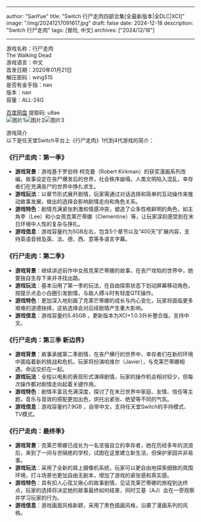 
---
author: "SanYue"
title: "Switch 行尸走肉四部合集[全最新版本|全DLC|XCI]"
image: "/img/20241217091617.jpg"
draft: false
date: 2024-12-18
description: "Switch 行尸走肉"
tags: [冒险, 中文]
archives: ["2024/12/18"]

---

游戏名称：行尸走肉   
The Walking Dead    
游戏语言：中文  
首发日期：2020年01月21日  
解压密码：wing515  
是否有金手指：nan  
版本：nan   
容量：ALL-24G

[百度网盘](https://pan.baidu.com/s/1YTCNQtMD33Pw0ejL_uJWuA) 提取码: u8ae  
![图片1](/img/14a24f.jpg)![图片2](/img/03ce69.jpg)![图片3](/img/732cee.jpg)  

游戏简介  
以下是任天堂Switch平台上《行尸走肉》1代到4代游戏的简介：

### 《行尸走肉：第一季》
- **游戏背景**：游戏基于罗伯特·柯克曼（Robert Kirkman）的获奖漫画系列改编，故事设定在丧尸爆发后的世界，社会秩序崩塌，人类文明陷入混乱，幸存者们在充满丧尸的世界中挣扎求生。
- **游戏玩法**：以章节形式展开剧情，玩家需通过对话选择和简单的互动操作来推动故事发展，做出的选择会影响剧情走向和角色关系。
- **游戏特色**：剧情充满紧张刺激和情感冲突，塑造了众多性格鲜明的角色，如主角李（Lee）和小女孩克莱芒蒂娜（Clementine）等，让玩家深刻感受到在末日环境中人性的复杂与挣扎。
- **游戏信息**：游戏容量约为5GB左右，包含5个章节以及“400天”扩展内容，支持英语音频及英、法、德、西、意等多语言字幕。

### 《行尸走肉：第二季》
- **游戏背景**：继续讲述前作中女孩克莱芒蒂娜的故事，在丧尸攻陷的世界中，她要独自生存下来并寻找出路。
- **游戏玩法**：基本沿用了第一季的玩法，在自由探索状态下划动屏幕移动角色，按提示点击小白圈引发剧情，与敌人搏斗时有轻度QTE操作。
- **游戏特色**：更加深入地刻画了克莱芒蒂娜的成长与内心变化，玩家将面临更多艰难的道德抉择，这些选择会对后续剧情产生重大影响。
- **游戏信息**：游戏容量约5.45GB ，更新版本为XCI+1.0.3升补整合版，支持中文。

### 《行尸走肉：第三季 新边界》
- **游戏背景**：故事承接第二季剧情，在丧尸横行的世界中，幸存者们在新的环境中面临着新的挑战和危机，玩家将扮演哈维尔（Javier），与克莱芒蒂娜相遇，命运交织在一起。
- **游戏玩法**：全程以电影的表现形式演绎剧情，玩家的操作机会相对较少，但每次操作都对剧情走向起着关键作用。
- **游戏特色**：剧情丰富且充满深度，探讨了在末日世界中家庭、友情、信任等主题，音乐与音效的搭配更加出色，烘托出紧张、绝望等不同的气氛。
- **游戏信息**：游戏容量约7.9GB ，自带中文，支持任天堂Switch的手持模式、TV模式。

### 《行尸走肉：最终季》
- **游戏背景**：克莱芒蒂娜已成长为一名坚强自立的幸存者，她在历经多年的流浪后，来到了一间与世隔绝的学校，试图在这里建立新生活，但保护家园并非易事。
- **游戏玩法**：采用了全新的肩上摄像机系统，玩家可以更自由地探索细致的周围环境，打斗场景也更加自由无剧本，增加了游戏的紧张感和真实感。
- **游戏特色**：具有扣人心弦又揪心的故事剧情，见证克莱芒蒂娜的旅程到达终点，玩家的选择将决定她的故事最终如何结束，同时艾基（AJ）会在一旁观察并学习玩家的行为。
- **游戏信息**：游戏画面风格新颖，采用了黑色插画风格，沿袭了漫画系列的风格。

